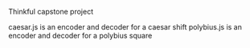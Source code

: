 Thinkful capstone project

caesar.js is an encoder and decoder for a caesar shift
polybius.js is an encoder and decoder for a polybius square